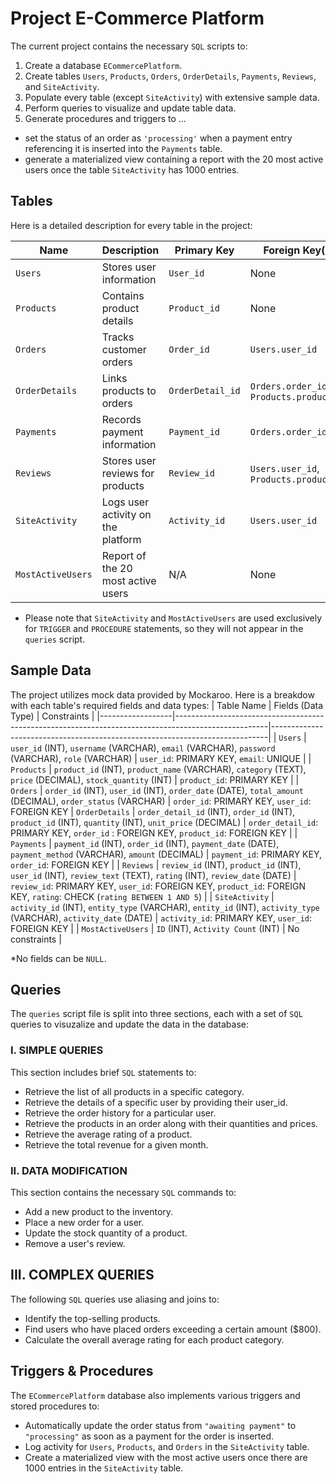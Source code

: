 # Project E-Commerce Platform

The current project contains the necessary `SQL` scripts to:
1. Create a database `ECommercePlatform`.
2. Create tables `Users`, `Products`, `Orders`, `OrderDetails`, `Payments`, `Reviews`, and `SiteActivity`.
3. Populate every table (except `SiteActivity`) with extensive sample data.
4. Perform queries to visualize and update table data.
5. Generate procedures and triggers to ...
 * set the status of an order as `'processing'` when a payment entry referencing it is inserted into the `Payments` table.
 * generate a materialized view containing a report with the 20 most active users once the table `SiteActivity` has 1000 entries.


## Tables
Here is a detailed description for every table in the project:

| Name | Description | Primary Key | Foreign Key(s) |
|----------------|------------------------------------------|-------------------|------------------------------------------------------------------------------|
| `Users` | Stores user information | `User_id`| None |
| `Products` | Contains product details | `Product_id` | None |
| `Orders` | Tracks customer orders | `Order_id` | `Users.user_id` |
| `OrderDetails` | Links products to orders | `OrderDetail_id` | `Orders.order_id`, `Products.product_id` |
| `Payments`| Records payment information | `Payment_id` | `Orders.order_id` |
| `Reviews` | Stores user reviews for products | `Review_id` | `Users.user_id`, `Products.product_id` |
| `SiteActivity` | Logs user activity on the platform| `Activity_id` | `Users.user_id` |
| `MostActiveUsers` | Report of the 20 most active users | N/A | None |

* Please note that `SiteActivity` and `MostActiveUsers` are used exclusively for `TRIGGER` and `PROCEDURE` statements, so they will not appear in the `queries` script.


## Sample Data
The project utilizes mock data provided by Mockaroo. Here is a breakdow with each table's required fields and data types:
| Table Name  | Fields (Data Type)  | Constraints  |
|------------------|-----------------------------------------------------------------------------------------------------|-----------------------------------------------------------------------------|
| `Users` | `user_id` (INT), `username` (VARCHAR), `email` (VARCHAR), `password` (VARCHAR), `role` (VARCHAR) | `user_id`: PRIMARY KEY, `email`: UNIQUE |
| `Products`  | `product_id` (INT), `product_name` (VARCHAR), `category` (TEXT), `price` (DECIMAL), `stock_quantity` (INT) | `product_id`: PRIMARY KEY |
| `Orders` | `order_id` (INT), `user_id` (INT), `order_date` (DATE), `total_amount` (DECIMAL), `order_status` (VARCHAR)  | `order_id`: PRIMARY KEY, `user_id`: FOREIGN KEY
| `OrderDetails` | `order_detail_id` (INT), `order_id` (INT), `product_id` (INT), `quantity` (INT), `unit_price` (DECIMAL) | `order_detail_id`: PRIMARY KEY, `order_id` : FOREIGN KEY, `product_id`: FOREIGN KEY |
| `Payments`  | `payment_id` (INT), `order_id` (INT), `payment_date` (DATE), `payment_method` (VARCHAR), `amount` (DECIMAL) | `payment_id`: PRIMARY KEY, `order_id`: FOREIGN KEY  |
| `Reviews`  | `review_id` (INT), `product_id` (INT), `user_id` (INT), `review_text` (TEXT), `rating` (INT), `review_date` (DATE)  | `review_id`: PRIMARY KEY, `user_id`: FOREIGN KEY, `product_id`: FOREIGN KEY, `rating`: CHECK (`rating BETWEEN 1 AND 5`) |
| `SiteActivity` | `activity_id` (INT), `entity_type` (VARCHAR), `entity_id` (INT), `activity_type` (VARCHAR), `activity_date` (DATE) | `activity_id`: PRIMARY KEY, `user_id`: FOREIGN KEY |
| `MostActiveUsers` | `ID` (INT), `Activity Count` (INT)  | No constraints  |

*No fields can be `NULL`.

## Queries
The `queries` script file is split into three sections, each with a set of `SQL` queries to visuzalize and update the data in the database:

### I. SIMPLE QUERIES
This section includes brief `SQL` statements to:
* Retrieve the list of all products in a specific category.
* Retrieve the details of a specific user by providing their user_id.
* Retrieve the order history for a particular user.
* Retrieve the products in an order along with their quantities and prices.
* Retrieve the average rating of a product.
* Retrieve the total revenue for a given month.

### II. DATA MODIFICATION
This section contains the necessary `SQL` commands to:
* Add a new product to the inventory.
* Place a new order for a user.
* Update the stock quantity of a product.
* Remove a user's review.

## III. COMPLEX QUERIES
The following `SQL` queries use aliasing and joins to:
* Identify the top-selling products.
* Find users who have placed orders exceeding a certain amount ($800).
* Calculate the overall average rating for each product category.


## Triggers & Procedures
The `ECommercePlatform` database also implements various triggers and stored procedures to:
* Automatically update the order status from `"awaiting payment"` to `"processing"` as soon as a payment for the order is inserted.
* Log activity for `Users`, `Products`, and `Orders` in the `SiteActivity` table.
* Create a materialized view with the most active users once there are 1000 entries in the `SiteActivity` table.

